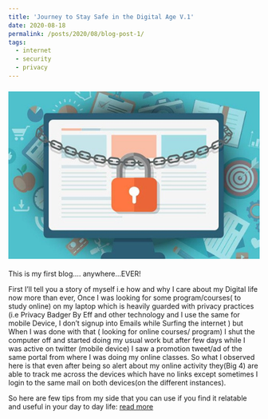 ```yaml
---
title: 'Journey to Stay Safe in the Digital Age V.1'
date: 2020-08-18
permalink: /posts/2020/08/blog-post-1/
tags:
  - internet
  - security
  - privacy
---
```


<h3 align="center">
    <img src="https://github.com/d0r1h/d0r1h.github.io/blob/master/_posts/images/blog1.jpeg", width="550"></a>
</h3>


This is my first blog…. anywhere…EVER!

First I’ll tell you a story of myself i.e how and why I care about my Digital life now more than ever, Once I was looking for some program/courses( to study online) on my laptop which is heavily guarded with privacy practices (i.e Privacy Badger By Eff and other technology and I use the same for mobile Device, I don’t signup into Emails while Surfing the internet ) but When I was done with that ( looking for online courses/ program) I shut the computer off and started doing my usual work but after few days while I was active on twitter (mobile device) I saw a promotion tweet/ad of the same portal from where I was doing my online classes. So what I observed here is that even after being so alert about my online activity they(Big 4) are able to track me across the devices which have no links except sometimes I login to the same mail on both devices(on the different instances). 

So here are few tips from my side that you can use if you find it relatable and useful in your day to day life: [read more](https://d0r1h.medium.com/my-journey-to-stay-safe-anonymous-in-the-digital-age-v-1-6732c9ff5b13) 
